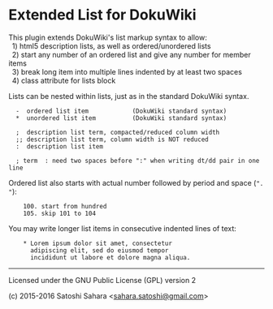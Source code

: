 Extended List for DokuWiki
==========================

This plugin extends DokuWiki's list markup syntax to allow:  
 &ensp;1) html5 description lists, as well as ordered/unordered lists  
 &ensp;2) start any number of an ordered list and give any number for member items  
 &ensp;3) break long item into multiple lines indented by at least two spaces  
 &ensp;4) class attribute for lists block  

Lists can be nested within lists, just as in the standard DokuWiki syntax.


```
  -  ordered list item            (DokuWiki standard syntax)
  *  unordered list item          (DokuWiki standard syntax)

  ;  description list term, compacted/reduced column width
  ;; description list term, column width is NOT reduced
  :  description list item

  ; term  : need two spaces before ":" when writing dt/dd pair in one line
```

Ordered list also starts with actual number followed by period and space (`". "`):

```
    100. start from hundred
    105. skip 101 to 104
```

You may write longer list items in consecutive indented lines of text:

```
    * Lorem ipsum dolor sit amet, consectetur 
      adipiscing elit, sed do eiusmod tempor 
      incididunt ut labore et dolore magna aliqua.
```


----
Licensed under the GNU Public License (GPL) version 2

(c) 2015-2016 Satoshi Sahara \<sahara.satoshi@gmail.com>
